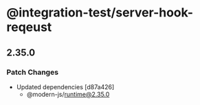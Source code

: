 # @integration-test/server-hook-reqeust

## 2.35.0

### Patch Changes

- Updated dependencies [d87a426]
  - @modern-js/runtime@2.35.0
